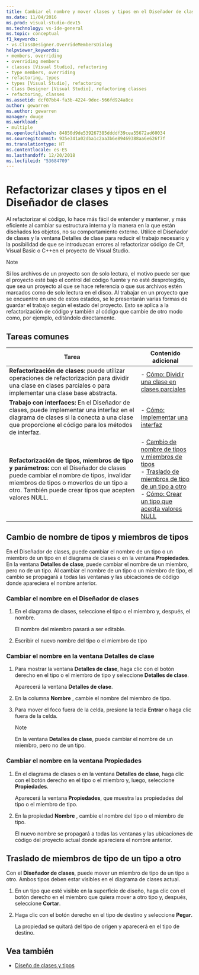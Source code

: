 ```yaml
---
title: Cambiar el nombre y mover clases y tipos en el Diseñador de clases
ms.date: 11/04/2016
ms.prod: visual-studio-dev15
ms.technology: vs-ide-general
ms.topic: conceptual
f1_keywords:
- vs.ClassDesigner.OverrideMembersDialog
helpviewer_keywords:
- members, overriding
- overriding members
- classes [Visual Studio], refactoring
- type members, overriding
- refactoring, types
- types [Visual Studio], refactoring
- Class Designer [Visual Studio], refactoring classes
- refactoring, classes
ms.assetid: dcf07bb4-fa3b-4224-9dec-566fd924a8ce
author: gewarren
ms.author: gewarren
manager: douge
ms.workload:
- multiple
ms.openlocfilehash: 84850d9de539267385ddddf39cea55672ad60034
ms.sourcegitcommit: 935e341a02dba1c2aa3b6e89469388aa6e626f7f
ms.translationtype: HT
ms.contentlocale: es-ES
ms.lasthandoff: 12/20/2018
ms.locfileid: "53684709"
---
```

# <a name="refactor-classes-and-types-in-class-designer"></a>Refactorizar clases y tipos en el Diseñador de clases

Al refactorizar el código, lo hace más fácil de entender y mantener, y más eficiente al cambiar su estructura interna y la manera en la que están diseñados los objetos, no su comportamiento externo. Utilice el Diseñador de clases y la ventana Detalles de clase para reducir el trabajo necesario y la posibilidad de que se introduzcan errores al refactorizar código de C#, Visual Basic o C++en el proyecto de Visual Studio.

> [!NOTE]
> Si los archivos de un proyecto son de solo lectura, el motivo puede ser que el proyecto esté bajo el control del código fuente y no esté desprotegido, que sea un proyecto al que se hace referencia o que sus archivos estén marcados como de solo lectura en el disco. Al trabajar en un proyecto que se encuentre en uno de estos estados, se le presentarán varias formas de guardar el trabajo según el estado del proyecto. Esto se aplica a la refactorización de código y también al código que cambie de otro modo como, por ejemplo, editándolo directamente.

## <a name="common-tasks"></a>Tareas comunes

|Tarea|Contenido adicional|
|----------| - |
|**Refactorización de clases:** puede utilizar operaciones de refactorización para dividir una clase en clases parciales o para implementar una clase base abstracta.|-   [Cómo: Dividir una clase en clases parciales](how-to-split-a-class-into-partial-classes.md)|
|**Trabajo con interfaces:** En el Diseñador de clases, puede implementar una interfaz en el diagrama de clases si la conecta a una clase que proporcione el código para los métodos de interfaz.|-   [Cómo: Implementar una interfaz](how-to-implement-an-interface.md)|
|**Refactorización de tipos, miembros de tipo y parámetros:** con el Diseñador de clases puede cambiar el nombre de tipos, invalidar miembros de tipos o moverlos de un tipo a otro. También puede crear tipos que acepten valores NULL.|-   [Cambio de nombre de tipos y miembros de tipos](#rename-types-and-type-members)<br />-   [Traslado de miembros de tipo de un tipo a otro](#move-type-members-from-one-type-to-another)<br />-   [Cómo: Crear un tipo que acepta valores NULL](how-to-create-a-nullable-type.md)|

## <a name="rename-types-and-type-members"></a>Cambio de nombre de tipos y miembros de tipos

En el Diseñador de clases, puede cambiar el nombre de un tipo o un miembro de un tipo en el diagrama de clases o en la ventana **Propiedades**. En la ventana **Detalles de clase**, puede cambiar el nombre de un miembro, pero no de un tipo. Al cambiar el nombre de un tipo o un miembro de tipo, el cambio se propagará a todas las ventanas y las ubicaciones de código donde apareciera el nombre anterior.

### <a name="rename-in-the-class-designer"></a>Cambiar el nombre en el Diseñador de clases

1. En el diagrama de clases, seleccione el tipo o el miembro y, después, el nombre.

     El nombre del miembro pasará a ser editable.

2. Escribir el nuevo nombre del tipo o el miembro de tipo

### <a name="rename-in-the-class-details-window"></a>Cambiar el nombre en la ventana Detalles de clase

1. Para mostrar la ventana **Detalles de clase**, haga clic con el botón derecho en el tipo o el miembro de tipo y seleccione **Detalles de clase**.

     Aparecerá la ventana **Detalles de clase**.

2. En la columna **Nombre** , cambie el nombre del miembro de tipo.

3. Para mover el foco fuera de la celda, presione la tecla **Entrar** o haga clic fuera de la celda.

    > [!NOTE]
    > En la ventana **Detalles de clase**, puede cambiar el nombre de un miembro, pero no de un tipo.

### <a name="rename-in-the-properties-window"></a>Cambiar el nombre en la ventana Propiedades

1. En el diagrama de clases o en la ventana **Detalles de clase**, haga clic con el botón derecho en el tipo o el miembro y, luego, seleccione **Propiedades**.

     Aparecerá la ventana **Propiedades**, que muestra las propiedades del tipo o el miembro de tipo.

2. En la propiedad **Nombre** , cambie el nombre del tipo o el miembro de tipo.

     El nuevo nombre se propagará a todas las ventanas y las ubicaciones de código del proyecto actual donde apareciera el nombre anterior.

## <a name="move-type-members-from-one-type-to-another"></a>Traslado de miembros de tipo de un tipo a otro

Con el **Diseñador de clases**, puede mover un miembro de tipo de un tipo a otro. Ambos tipos deben estar visibles en el diagrama de clases actual.

1. En un tipo que esté visible en la superficie de diseño, haga clic con el botón derecho en el miembro que quiera mover a otro tipo y, después, seleccione **Cortar**.

2. Haga clic con el botón derecho en el tipo de destino y seleccione **Pegar**.

     La propiedad se quitará del tipo de origen y aparecerá en el tipo de destino.

## <a name="see-also"></a>Vea también

- [Diseño de clases y tipos](designing-and-viewing-classes-and-types.md)